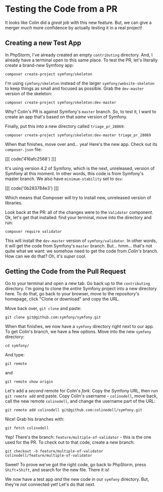 # Testing the Code from a PR

It looks like Colin did a *great* job with this new feature. But, we can give a
merger *much* more confidence by actually testing it in a real project!

## Creating a new Test App

In PhpStorm, I've already created an empty `contributing` directory. And, I already
have a terminal open to this same place. To test the PR, let's literally create a
brand-new Symfony app:
```terminal
composer create-project symfony/skeleton
```

I'm using `symfony/skeleton` instead of the larger `symfony/website-skeleton` to keep
things as small and focused as possible. Grab the `dev-master` version of the skeleton:

```terminal-silent
composer create-project symfony/skeleton:dev-master
```

Why? Colin's PR is against Symfony's `master` branch. So, to test it, I want to
create an app that's based on that *same* version of Symfony.

Finally, put this into a new directory called `triage_pr_28069`:

```terminal-silent
composer create-project symfony/skeleton:dev-master triage_pr_28069
```

When that finishes, move over and... yea! Here's the new app. Check out its
`composer.json` file:

[[[ code('416afc2568') ]]]

It's using version 4.2 of Symfony, which is the next, unreleased, version of Symfony
at this moment. In other words, this code is from Symfony's master branch. We also
have `minimum-stability` set to `dev`:

[[[ code('0b283784e3') ]]]

Which means that Composer will try to install new, unreleased version of libraries.

Look back at the PR: all of the changes were to the `Validator` component. Ok,
let's get that installed: find your terminal, move into the directory and run:

```terminal
composer require validator
```

This will install the `dev-master` version of `symfony/validator`. In other words,
it will get the code from Symfony's `master` branch. But... hmm... that's not quite
what we want: we somehow need to get the code from *Colin's* branch. How can we do
that? Oh, it's *super* cool.

## Getting the Code from the Pull Request

Go to your terminal and open a new tab. Go back up to the `contributing` directory.
I'm going to clone the *entire* Symfony project into a new directory here. To do
that, go back to your browser, move to the repository's homepage, click "Clone or
download" and copy the URL.

Move back over, `git clone` and paste:

```terminal-silent
git clone git@github.com:symfony/symfony.git
```

When that finishes, we now have a `symfony` directory right next to our app. To
get Colin's branch, we have a few options. Move into the new `symfony` directory:

```terminal
cd symfony/
```

And type:

```terminal
git remote
```

and

```terminal
git remote show origin
```

Let's add a *second* remote for Colin's *fork*. Copy the Symfony URL, then run
`git remote add` and paste. Copy Colin's username - `colinodell`, move back,
call the new remote `colinodell`, and change the username part of the URL:

```terminal-silent
git remote add colinodell git@github.com:colinodell/symfony.git
```

Nice! Grab his branches with:

```terminal
git fetch colinodell
```

Yep! There's the branch: `feature/multiple-of-validator` - this is the one used
for the PR. To check out to that code, create a new branch:

```terminal
git checkout -b feature/multiple-of-validator colinodell/feature/multiple-of-validator
```

Sweet! To prove we've got the right code, go back to PhpStorm, press `Shift`+`Shift`,
and search for the new file. There it is!

We *now* have a test app *and* the new code in our `symfony` directory. But, they're
not connected yet! Let's do that next.
